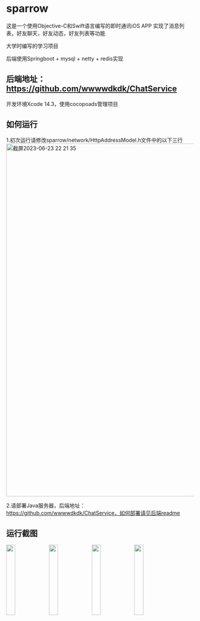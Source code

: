 # sparrow
这是一个使用Objective-C和Swift语言编写的即时通讯iOS APP
实现了消息列表，好友聊天，好友动态，好友列表等功能
 
大学时编写的学习项目  
 
后端使用Springboot + mysql + netty + redis实现
## 后端地址：https://github.com/wwwwdkdk/ChatService
开发环境Xcode 14.3，使用cocopoads管理项目

## 如何运行
1.初次运行请修改sparrow/network/HttpAddressModel.h文件中的以下三行
<img width="948" alt="截屏2023-06-23 22 21 35" src="https://github.com/wwwwdkdk/Sparrow/assets/63393116/dd8c35fe-725a-4e78-ba78-44cbf2901b57">
 
2.请部署Java服务器，后端地址：https://github.com/wwwwdkdk/ChatService，如何部署请见后端readme

## 运行截图

<img src="https://github.com/wwwwdkdk/Sparrow/assets/63393116/743545c3-50d0-417c-ae66-de02c3a06371" width="22%">
<img src="https://github.com/wwwwdkdk/Sparrow/assets/63393116/844f4246-9c19-4c92-839f-e68b7e54a5e9" width="22%">
<img src="https://github.com/wwwwdkdk/Sparrow/assets/63393116/1feb756b-7ad3-45d2-beae-ad43796a08c3" width="22%">
<img src="https://github.com/wwwwdkdk/Sparrow/assets/63393116/91d1152b-de46-43b4-b926-9b69344809b4" width="22%">



